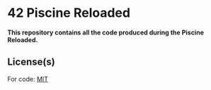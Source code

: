 # 42 Piscine Reloaded

**This repository contains all the code produced during the Piscine Reloaded.**

## License(s)

For code: [MIT](./LICENSE)
